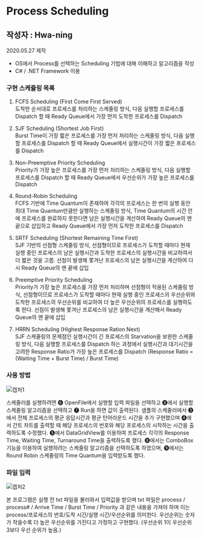 # Process Scheduling

## 작성자 : Hwa-ning

2020.05.27 제작
<br/>

- OS에서 Process를 선택하는 Scheduling 기법에 대해 이해하고 알고리즘을 작성
- C# / .NET Framework 이용<br>

### 구현 스케쥴링 목록

1. FCFS Scheduling (First Come First Served)<br>
   도착한 순서대로 프로세스를 처리하는 스케줄링 방식, 다음 실행할 프로세스를 Dispatch 할 때 Ready Queue에서 가장 먼저 도착한 프로세스를 Dispatch

2. SJF Scheduling (Shortest Job First)<br>
   Burst Time이 가장 짧은 프로세스를 가장 먼저 처리하는 스케줄링 방식, 다음 실행할 프로세스를 Dispatch 할 때 Ready Queue에서 실행시간이 가장 짧은 프로세스를 Dispatch

3. Non-Preemptive Priority Scheduling<br>
   Priority가 가장 높은 프로세스를 가장 먼저 처리하는 스케줄링 방식, 다음 실행할 프로세스를 Dispatch 할 때 Ready Queue에서 우선순위가 가장 높은 프로세스를 Dispatch

4. Round-Robin Scheduling<br>
   FCFS 기반에 Time Quantum이 존재하여 각각의 프로세스는 한 번의 실행 동안 최대 Time Quantum만큼만 실행하는 스케줄링 방식, Time Quantum의 시간 안에 프로세스를 완료하지 못한다면 남은 실행시간을 계산하여 Ready Queue의 맨 끝으로 삽입하고 Ready Queue에서 가장 먼저 도착한 프로세스를 Dispatch

5. SRTF Scheduling (Shortest Remaining Time First)<br>
   SJF 기반의 선점형 스케줄링 방식, 선점형이므로 프로세스가 도착할 때마다 현재 실행 중인 프로세스의 남은 실행시간과 도착한 프로세스의 실행시간을 비교하여서 더 짧은 것을 고름. 선점이 발생해 쫓겨난 프로세스의 남은 실행시간을 계산하여 다시 Ready Queue의 맨 끝에 삽입

6. Preemptive Priority Scheduling<br>
   Priority가 가장 높은 프로세스를 가장 먼저 처리하며 선점형이 적용된 스케줄링 방식, 선점형이므로 프로세스가 도착할 때마다 현재 실행 중인 프로세스의 우선순위와 도착한 프로세스의 우선순위를 비교하여 더 높은 우선순위의 프로세스를 실행하도록 한다. 선점이 발생해 쫓겨난 프로세스의 남은 실행시간을 계산해서 Ready Queue의 맨 끝에 삽입

7. HRRN Scheduilng (Highest Response Ration Next)<br>
   SJF 스케줄링의 문제점인 실행시간이 긴 프로세스의 Starvation을 보완한 스케줄링 방식, 다음 실행할 프로세스를 Dispatch 하는 과정에서 실행시간과 대기시간을 고려한 Response Ratio가 가장 높은 프로세스를 Dispatch (Response Ratio = (Waiting Time + Burst Time) / Burst Time)

### 사용 방법

![캡처1](https://user-images.githubusercontent.com/69469529/125495895-00f59e67-43bc-4e76-875a-f947094236b6.JPG)

스케줄러를 실행하려면 ❻ OpenFile에서 실행할 입력 파일을 선택하고 ❽에서 실행할 스케줄링 알고리즘을 선택하고 ❼ Run을 하면 값이 출력된다. 샘플의 스케줄러에서 ❸에서 전체 프로세스의 평균 응답시간과 평균 턴어라운드 시간을 추가 구현했으며 ❹에서 간트 차트를 출력할 때 해당 프로세스의 번호와 해당 프로세스의 시작하는 시간을 출력하도록 수정했다. ❺에서 DataGridView를 이용하여 프로세스 각각의 Response Time, Waiting Time, Turnaround Time을 출력하도록 했다. ❽에서는 ComboBox 기능을 이용하여 실행하려는 스케줄링 알고리즘을 선택하도록 하였으며, ❾에서는 Round Robin 스케줄링의 Time Quantum을 입력받도록 했다.

### 파일 입력

![캡처2](https://user-images.githubusercontent.com/69469529/125496191-9becc247-f262-498d-b767-f28f5aaf78fc.JPG)

본 프로그램은 실행 전 txt 파일을 불러와서 입력값을 받으며 txt 파일은
process / process# / Arrive Time / Burst Time / Priority
과 같은 내용을 가져야 하며 이는 process/프로세스의 번호/도착 시간/실행 시간/우선순위를 의미한다. 우선순위는 숫자가 작을수록 더 높은 우선순위를 가진다고 가정하고 구현했다. (우선순위 1이 우선순위 3보다 우선 순위가 높음.)
